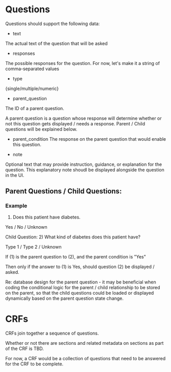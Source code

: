 # Questions

Questions should support the following data:

* text

The actual text of the question that will be asked

* responses

The possible responses for the question. For now, let's make it a string of comma-separated values

* type

{single/multiple/numeric}

* parent_question

The ID of a parent question.

A parent question is a question whose response will determine whether or not this question gets displayed / needs a response. Parent / Child questions will be explained below.

* parent_condition
The response on the parent question that would enable this question.

* note

Optional text that may provide instruction, guidance, or explanation for the question.
This explanatory note shoudl be displayed alongside the question in the UI.


## Parent Questions / Child Questions:

### Example

1) Does this patient have diabetes.

Yes / No / Unknown

Child Question:
2) What kind of diabetes does this patient have?

Type 1 / Type 2 / Unknown

If (1) is the parent question to (2), and the parent condition is "Yes"

Then only if the answer to (1) is Yes, should question (2) be displayed / asked.

Re: database design for the parent question - it may be beneficial when coding the conditional logic
for the parent / child relationship to be stored on the parent, so that the child questions could be
loaded or displayed dynamically based on the parent question state change.

# CRFs

CRFs join together a sequence of questions.

Whether or not there are sections and related metadata on sections as part of the CRF is TBD.

For now, a CRF would be a collection of questions that need to be answered for the CRF to be complete.